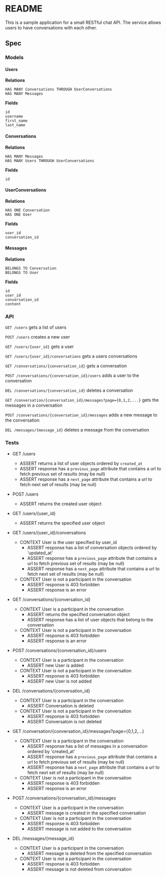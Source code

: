 # README

This is a sample application for a small RESTful chat API.
The service allows users to have conversations with each other.

## Spec

### Models

#### Users

__Relations__
```
HAS MANY Conversations THROUGH UserConversations
HAS MANY Messages
```

__Fields__
```
id
username
first_name
last_name
```

#### Conversations

__Relations__
```
HAS MANY Messages
HAS MANY Users THROUGH UserConversations
```

__Fields__
```
id
```

#### UserConversations

__Relations__
```
HAS ONE Conversation
HAS ONE User
```

__Fields__
```
user_id
conversation_id
```

#### Messages

__Relations__
```
BELONGS TO Conversation
BELONGS TO User
```

__Fields__
```
id
user_id
conversation_id
content
```

### API

`GET /users`
gets a list of users

`POST /users`
creates a new user

`GET /users/{user_id}`
gets a user

`GET /users/{user_id}/conversations`
gets a users conversations

`GET /conversations/{conversation_id}`
gets a conversation

`POST /conversations/{conversation_id}/users`
adds a user to the conversation

`DEL /conversations/{conversation_id}`
deletes a conversation

`GET /conversation/{conversation_id}/messages?page={0,1,2,...}`
gets the messages in a conversation

`POST /conversations/{conversation_id}/messages`
adds a new message to the conversation

`DEL /messages/{message_id}`
deletes a message from the conversation

### Tests

- GET /users
  - ASSERT returns a list of user objects ordered by `created_at`
  - ASSERT response has a `previous_page` attribute that contains a url to fetch
    previous set of results (may be null)
  - ASSERT response has a `next_page` attribute that contains a url to fetch next set
    of results (may be null)

- POST /users
  - ASSERT returns the created user object

- GET /users/{user_id}
  - ASSERT returns the specified user object

- GET /users/{user_id}/conversations
  - CONTEXT User is the user specified by user_id
    - ASSERT response has a list of conversation objects ordered by 'updated_at'
    - ASSERT response has a `previous_page` attribute that contains a url to fetch
      previous set of results (may be null)
    - ASSERT response has a `next_page` attribute that contains a url to fetch next set
      of results (may be null)
  - CONTEXT User is not a participant in the conversation
    - ASSERT response is 403 forbidden
    - ASSERT response is an error

- GET /conversations/{conversation_id}
  - CONTEXT User is a participant in the conversation
    - ASSERT returns the specified conversation object
    - ASSERT response has a list of user objects that belong to the conversation
  - CONTEXT User is not a participant in the conversation
    - ASSERT response is 403 forbidden
    - ASSERT response is an error

- POST /conversations/{conversation_id}/users
  - CONTEXT User is a participant in the conversation
    - ASSERT new User is added
  - CONTEXT User is not a participant in the conversation
    - ASSERT response is 403 forbidden
    - ASSERT new User is not added

- DEL /conversations/{conversation_id}
  - CONTEXT User is a participant in the conversation
    - ASSERT Conversation is deleted
  - CONTEXT User is not a participant in the conversation
    - ASSERT response is 403 forbidden
    - ASSERT Conversatoin is not deleted

- GET /conversation/{conversation_id}/messages?page={0,1,2,...}
  - CONTEXT User is a participant in the conversation
    - ASSERT response has a list of messages in a conversation ordered by
      'created_at'
    - ASSERT response has a `previous_page` attribute that contains a url to fetch
      previous set of results (may be null)
    - ASSERT response has a `next_page` attribute that contains a url to fetch next set
      of results (may be null)
  - CONTEXT User is not a participant in the conversation
    - ASSERT response is 403 forbidden
    - ASSERT response is an error

- POST /conversations/{conversation_id}/messages
  - CONTEXT User is a participant in the conversation
    - ASSERT message is created in the specified conversation
  - CONTEXT User is not a participant in the conversation
    - ASSERT response is 403 forbidden
    - ASSERT message is not added to the conversation

- DEL /messages/{message_id}
  - CONTEXT User is a participant in the conversation
    - ASSERT message is deleted from the specified conversation
  - CONTEXT User is not a participant in the conversation
    - ASSERT response is 403 forbidden
    - ASSERT message is not deleted from conversation
